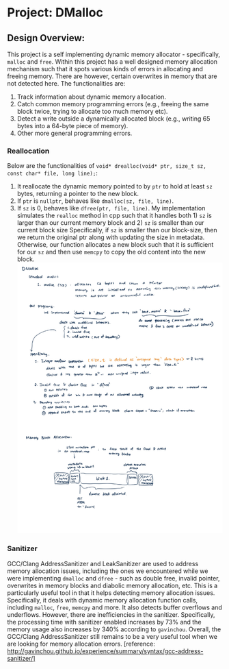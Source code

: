 # Project: DMalloc

## Design Overview:

This project is a self implementing dynamic memory allocator - specifically, `malloc` and `free`. Within this project has a well designed memory allocation mechanism such that it spots various kinds of errors in allocating and freeing memory. There are however, certain overwrites in memory that are not detected here.
The functionalities are:

1. Track information about dynamic memory allocation.
2. Catch common memory programming errors (e.g., freeing the same block twice, trying to allocate too much memory etc).
3. Detect a write outside a dynamically allocated block (e.g., writing 65 bytes into a 64-byte piece of memory).
4. Other more general programming errors.

### Reallocation

Below are the functionalities of `void* drealloc(void* ptr, size_t sz, const char* file, long line);`:

1. It reallocate the dynamic memory pointed to by `ptr` to hold at least `sz` bytes, returning a pointer to the new block.
2. If `ptr` is `nullptr`, behaves like `dmalloc(sz, file, line)`.
3. If `sz` is 0, behaves like `dfree(ptr, file, line)`.
   My implementation simulates the `realloc` method in cpp such that it handles both 1) `sz` is larger than our current memory block and 2) `sz` is smaller than our current block size
   Specifically, if `sz` is smaller than our block-size, then we return the original ptr along with updating the size in metadata. Otherwise, our function allocates a new block such that it is sufficient for our `sz` and then use `memcpy` to copy the old content into the new block.
   ![project_scope](./assets/project_scopes.jpg)

### Sanitizer

GCC/Clang AddressSanitizer and LeakSanitizer are used to address memory allocation issues, including the ones we encountered while we were implementing `dmalloc` and `dfree` - such as double free, invalid pointer, overwrites in memory blocks and diabolic memory allocation, etc.
This is a particularly useful tool in that it helps detecting memory allocation issues. Specifically, it deals with dynamic memory allocation function calls, including `malloc`, `free`, `memcpy` and more. It also detects buffer overflows and underflows. However, there are inefficiencies in the sanitizer. Specifically, the processing time with sanitizer enabled increases by 73% and the memory usage also increases by 340% according to `gavinchou`.
Overall, the GCC/Clang AddressSanitizer still remains to be a very useful tool when we are looking for memory allocation errors.
[reference: http://gavinchou.github.io/experience/summary/syntax/gcc-address-sanitizer/]
